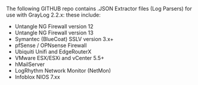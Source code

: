 The following GITHUB repo contains .JSON Extractor files (Log Parsers) for use with GrayLog 2.2.x:
these include:

- Untangle NG Firewall version 12
- Untangle NG Firewall version 13
- Symantec (BlueCoat) SSLV version 3.x+
- pfSense / OPNsense Firewall
- Ubiquiti Unifi and EdgeRouterX
- VMware ESX/ESXi and vCenter 5.5+
- hMailServer
- LogRhythm Network Monitor (NetMon)
- Infoblox NIOS 7.xx
